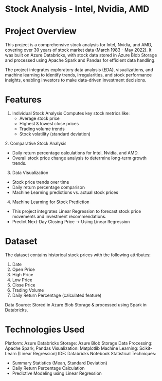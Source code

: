 # Stock Analysis - Intel, Nvidia, AMD
# Project Overview
This project is a comprehensive stock analysis for Intel, Nvidia, and AMD, covering over 30 years of stock market data (March 1983 - May 2022). It was built on Azure Databricks, with stock data stored in Azure Blob Storage and processed using Apache Spark and Pandas for efficient data handling.

The project integrates exploratory data analysis (EDA), visualizations, and machine learning to identify trends, irregularities, and stock performance insights, enabling investors to make data-driven investment decisions.


# Features
1. Individual Stock Analysis
   Computes key stock metrics like:
     - Average stock price
     - Highest & lowest close prices
     - Trading volume trends
     - Stock volatility (standard deviation)

2️. Comparative Stock Analysis
 - Daily return percentage calculations for Intel, Nvidia, and AMD.
 - Overall stock price change analysis to determine long-term growth trends.
3. Data Visualization
 - Stock price trends over time
 - Daily return percentage comparison
 - Machine Learning predictions vs. actual stock prices
4. Machine Learning for Stock Prediction
 - This project integrates Linear Regression to forecast stock price movements and investment recommendations.
 - Predict Next-Day Closing Price → Using Linear Regression


# Dataset
The dataset contains historical stock prices with the following attributes:

1. Date
2. Open Price
3. High Price
4. Low Price
5. Close Price
6. Trading Volume
7. Daily Return Percentage (calculated feature)

Data Source: Stored in Azure Blob Storage & processed using Spark in Databricks.

# Technologies Used
Platform: Azure Databricks
Storage: Azure Blob Storage
Data Processing: Apache Spark, Pandas
Visualization: Matplotlib
Machine Learning: Scikit-Learn (Linear Regression)
IDE: Databricks Notebook
Statistical Techniques:
 - Summary Statistics (Mean, Standard Deviation)
 - Daily Return Percentage Calculation
 - Predictive Modeling using Linear Regression
